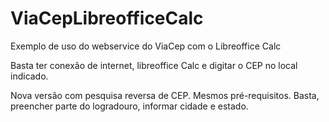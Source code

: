 # ViaCepLibreofficeCalc
Exemplo de uso do webservice do ViaCep com o Libreoffice Calc

Basta ter conexão de internet, libreoffice Calc e digitar o CEP no local indicado.

Nova versão com pesquisa reversa de CEP. Mesmos pré-requisitos.
Basta, preencher parte do logradouro, informar cidade e estado.
